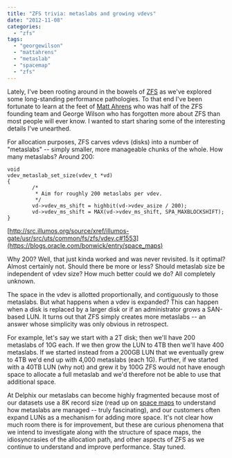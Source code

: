 ```yaml
---
title: "ZFS trivia: metaslabs and growing vdevs"
date: "2012-11-08"
categories: 
  - "zfs"
tags: 
  - "georgewilson"
  - "mattahrens"
  - "metaslab"
  - "spacemap"
  - "zfs"
---
```


Lately, I've been rooting around in the bowels of [ZFS](http://en.wikipedia.org/wiki/ZFS) as we've explored some long-standing performance pathologies. To that end I've been fortunate to learn at the feet of [Matt Ahrens](http://blog.delphix.com/matt/) who was half of the ZFS founding team and George Wilson who has forgotten more about ZFS than most people will ever know. I wanted to start sharing some of the interesting details I've unearthed.

For allocation purposes, ZFS carves vdevs (disks) into a number of "metaslabs" -- simply smaller, more manageable chunks of the whole. How many metaslabs? Around 200:

```
void
vdev_metaslab_set_size(vdev_t *vd)
{
        /*
         * Aim for roughly 200 metaslabs per vdev.
         */
        vd->vdev_ms_shift = highbit(vd->vdev_asize / 200);
        vd->vdev_ms_shift = MAX(vd->vdev_ms_shift, SPA_MAXBLOCKSHIFT);
}
```

[http://src.illumos.org/source/xref/illumos-gate/usr/src/uts/common/fs/zfs/vdev.c#1553](https://blogs.oracle.com/bonwick/entry/space_maps)

Why 200? Well, that just kinda worked and was never revisited. Is it optimal? Almost certainly not. Should there be more or less? Should metaslab size be independent of vdev size? How much better could we do? All completely unknown.

The space in the vdev is allotted proportionally, and contiguously to those metaslabs. But what happens when a vdev is expanded? This can happen when a disk is replaced by a larger disk or if an administrator grows a SAN-based LUN. It turns out that ZFS simply creates more metaslabs -- an answer whose simplicity was only obvious in retrospect.

For example, let's say we start with a 2T disk; then we'll have 200 metaslabs of 10G each. If we then grow the LUN to 4TB then we'll have 400 metaslabs. If we started instead from a 200GB LUN that we eventually grew to 4TB we'd end up with 4,000 metaslabs (each 1G). Further, if we started with a 40TB LUN (why not) and grew it by 100G ZFS would not have enough space to allocate a full metaslab and we'd therefore not be able to use that additional space.

At Delphix our metaslabs can become highly fragmented because most of our datasets use a 8K record size (read up on [space maps](https://blogs.oracle.com/bonwick/entry/space_maps) to understand how metaslabs are managed -- truly fascinating), and our customers often expand LUNs as a mechanism for adding more space. It's not clear how much room there is for improvement, but these are curious phenomena that we intend to investigate along with the structure of space maps, the idiosyncrasies of the allocation path, and other aspects of ZFS as we continue to understand and improve performance. Stay tuned.
